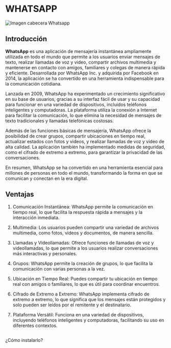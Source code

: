# WHATSAPP

![Imagen cabecera Whatsapp](https://www.tacoselpata.com/images/pop-whatsapp-facturacion.png)

## Introducción

**WhatsApp** es una aplicación de mensajería instantánea ampliamente utilizada en todo el mundo que permite a los usuarios enviar mensajes de texto, realizar llamadas de voz y video, compartir archivos multimedia y mantenerse en contacto con amigos, familiares y colegas de manera rápida y eficiente. Desarrollada por WhatsApp Inc. y adquirida por Facebook en 2014, la aplicación se ha convertido en una herramienta indispensable para la comunicación cotidiana.

Lanzada en 2009, WhatsApp ha experimentado un crecimiento significativo en su base de usuarios, gracias a su interfaz fácil de usar y su capacidad para funcionar en una variedad de dispositivos, incluidos teléfonos inteligentes y computadoras. La plataforma utiliza la conexión a Internet para facilitar la comunicación, lo que elimina la necesidad de mensajes de texto tradicionales y llamadas telefónicas costosas.

Además de las funciones básicas de mensajería, WhatsApp ofrece la posibilidad de crear grupos, compartir ubicaciones en tiempo real, actualizar estados con fotos y videos, y realizar llamadas de voz y video de alta calidad. La aplicación también ha implementado medidas de seguridad, como el cifrado de extremo a extremo, para garantizar la privacidad de las conversaciones.

En resumen, WhatsApp se ha convertido en una herramienta esencial para millones de personas en todo el mundo, transformando la forma en que se comunican y conectan en la era digital.

## Ventajas

1. Comunicación Instantánea: WhatsApp permite la comunicación en tiempo real, lo que facilita la respuesta rápida a mensajes y la interacción inmediata.

1. Multimedia: Los usuarios pueden compartir una variedad de archivos multimedia, como fotos, videos y documentos, de manera sencilla.

1. Llamadas y Videollamadas: Ofrece funciones de llamadas de voz y videollamadas, lo que permite a los usuarios realizar conversaciones más interactivas y personales.

1. Grupos: WhatsApp permite la creación de grupos, lo que facilita la comunicación con varias personas a la vez.

1. Ubicación en Tiempo Real: Puedes compartir tu ubicación en tiempo real con amigos o familiares, lo que es útil para coordinar encuentros.

1. Cifrado de Extremo a Extremo: WhatsApp implementa cifrado de extremo a extremo, lo que significa que los mensajes están protegidos y solo pueden ser leídos por el remitente y el destinatario.

1. Plataforma Versátil: Funciona en una variedad de dispositivos, incluyendo teléfonos inteligentes y computadoras, facilitando su uso en diferentes contextos.

## 

¿Cómo instalarlo?